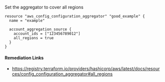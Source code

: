 
Set the aggregator to cover all regions

```hcl
resource "aws_config_configuration_aggregator" "good_example" {
  name = "example"

  account_aggregation_source {
    account_ids = ["123456789012"]
    all_regions = true
  }
}
```

#### Remediation Links
 - https://registry.terraform.io/providers/hashicorp/aws/latest/docs/resources/config_configuration_aggregator#all_regions

